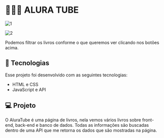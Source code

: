 # 👨🏽‍💻 ALURA TUBE

![1](https://user-images.githubusercontent.com/101364762/202537964-e092a9b9-f8bd-4533-9820-015c0a7ca010.png)

![2](https://user-images.githubusercontent.com/101364762/202537978-503753f3-f061-461d-9db4-07a76a223877.png)

Podemos filtrar os livros conforme o que queremos ver clicando nos botões acima.

## 🚀 Tecnologias

Esse projeto foi desenvolvido com as seguintes tecnologias:

- HTML e CSS
- JavaScript e API


## 💻 Projeto

O AluraTube é uma página de livros, nela vemos vários livros sobre front-end, back-end e banco de dados. Todas as informações são buscadas dentro de uma API que me retorna os dados que são mostradas na página. 
